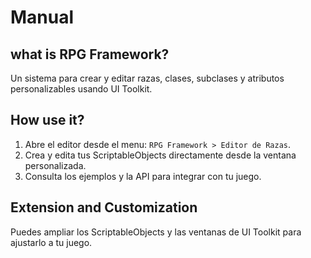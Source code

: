 # Manual

## what is RPG Framework?

Un sistema para crear y editar razas, clases, subclases y atributos personalizables usando UI Toolkit.

## How use it?

1. Abre el editor desde el menu: `RPG Framework > Editor de Razas`.
2. Crea y edita tus ScriptableObjects directamente desde la ventana personalizada.
3. Consulta los ejemplos y la API para integrar con tu juego.

## Extension and Customization

Puedes ampliar los ScriptableObjects y las ventanas de UI Toolkit para ajustarlo a tu juego.